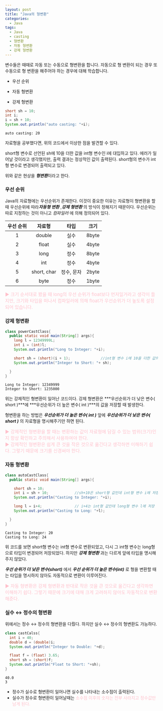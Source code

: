 ```yaml
---
layout: post
title: "Java의 형변환"
categories:
  - Java
tags:
  - Java
  - casting
  - 형변환
  - 자동 형변환
  - 강제 형변환
---
```


변수들은 때때로 자동 또는 수동으로 형변환을 합니다. 자동으로 형 변환이 되는 경우 또 수동으로 형 변환을 해주어야 하는 경우에 대해 학습합니다.

+ 우선 순위


+ 자동 형변환
+ 강제 형변환



```java
short sh = 10;
int i;
i = sh + 10;
System.out.println("auto casting: "+i);
```

```
auto casting: 20
```

자료형을 공부했다면, 위의 코드에서 이상한 점을 발견할 수 있다.

short형 변수로 선언된 sh에 10을 더한 값을 int형 변수인 i에 대입하고 있다. 에러가 일어날 것이라고 생각했지만, 출력 결과는 정상적인 값이 출력된다. short형의 변수가 int형 변수로 변경되어 출력되고 있다.

위와 같은 현상을 ***형변환***이라고 한다.





### 우선 순위

Java의 자료형에는 우선순위가 존재한다. 이것이 중요한 이유는 자료형이 형변환을 할 때 우선순위에 따라***자동형 변환*** ,***강제 형변환*** 의 방식이 정해지기 때문이다. 우선순위는 따로 지정하는 것이 아니고 _컴파일러_ 에 의해 정의되어 있다.

| 우선 순위 |     자료형     |   타입   |  크기   |
| :---: | :---------: | :----: | :---: |
|   1   |   double    |   실수   | 8byte |
|   2   |    float    |   실수   | 4byte |
|   3   |    long     |   정수   | 8byte |
|   4   |     int     |   정수   | 4byte |
|   5   | short, char | 정수, 문자 | 2byte |
|   6   |    byte     |   정수   | 1byte |

<span style="color:pink; font-size:15px;">
▶︎ 크기 순서대로 봤을 때 long의 우선 순위가 float보다 먼저일거라고 생각이 들지만, 크기와 타입을 떠나서 컴파일러에 의해 float가 우선순위가 더 높도록 설정되어 있습니다.
</span>







### 강제 형변환

```java
class powerCastClass{
  public static void main(String[] args){
    long l = 12349999L;
    int i = (int)l;
    System.out.println("Long to Integer: "+i);

    short sh = (short)(i + 1);				//int형 변수 i에 10을 더한 값의 자료형은 int이다.
    System.out.println("Integer to Short: "+ sh);

  }
}
```

```
Long to Integer: 12349999
Integer to Short: 1235000
```

  위는 강제적인 형변환이 일어난 코드이다. 강제 형변환은 ***우선순위가 더 낮은 변수( short )***에 ***우선순위가 더 높은 변수( int )***의 값을 저장할 때 발생한다.

형변환을 하는 방법은 ***우선순위가 더 높은 변수( int )*** 앞에 ***우선순위가 더 낮은 변수( short )*** 의 자료형을 명시해주기만 하면 된다.

<span style="color:pink; font-size:15px;">
▶︎ 강제적인 형변환을 할 때는 변환하는 값이 자료형에 담길 수 있는 범위(크기)인지 항상 확인하고 주의해서 사용하여야 한다.
</span>
<br>
<span style="color:pink; font-size:15px;">
▶︎ 강제적인 형변환은 쉽게 큰 것을 작은 것으로 옮긴다고 생각하면 이해하기 쉽다. 그렇기 때문에 크기를 신경써야 한다.
</span>









### 자동 형변환

```java
class autoCastClass{
  public static void main(String[] args){

    short sh = 10;
    int i = sh + 10;			//sh+10은 short형 값인데 int형 변수 i에 저장
    System.out.println("Casting to Integer: "+i);

    long l = i+4;				// i+4는 int형 값인데 long형 변수 l에 저장
    System.out.println("Casting to Long: "+l);

  }
}
```

```
Casting to Integer: 20
Casting to Long: 24
```

위 코드를 보면 short형 변수는 int형 변수로 변환되었고, 다시 그 int형 변수는 long형으로 타입이 변경되어 저장되었다. 하지만 ***강제 형변환*** 과는 다르게 앞에 타입을 명시해주지 않았다.

***우선 순위가 더 낮은 변수(short)*** 에서 ***우선 순위가 더 높은 변수(int)*** 로 형을 변환할 때는 타입을 명시하지 않아도 자동적으로 변환이 이루어진다.

<span style="color:pink; font-size:15px;">
▶︎ 자동 형변환은 강제 형변환과 반대로 작은 것을 큰 것으로 옮긴다고 생각하면 이해하기 쉽다. 그렇기 때문에 크기에 대해 크게 고려하지 않아도 자동적으로 변환해준다.
</span>







### 실수 ↔︎ 정수의 형변환

위에서는 정수 ↔︎ 정수의 형변환을 다뤘다. 하지만 실수 ↔︎ 정수의 형변환도 가능하다.

```java
class castCalss{
  int i = 40;
  double d = (double)i;
  System.out.println("Integer to Double: "+d);

  float f = (float) 3.65;
  short sh = (short)f;
  System.out.println("Float to Short: "+sh);
}
```

```
40.0
3
```

+ 정수가 실수로 형변환이 일어나면 실수를 나타내는 소수점이 출력된다.
+ 실수가 정수로 형변환이 일어날때는 <span style="color:pink; font-color:pink;">소수점 이후의 숫자<span>는 전부 사라지고 정수값만 남게 된다.
